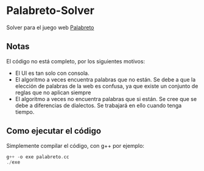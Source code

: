 # Palabreto-Solver
Solver para el juego web [Palabreto](https://www.palabreto.com)

## Notas
El código no está completo, por los siguientes motivos:
- El UI es tan solo con consola.
- El algoritmo a veces encuentra palabras que no están. Se debe a que la elección de palabras de la web es confusa, ya que existe un conjunto de reglas que no aplican siempre
- El algoritmo a veces no encuentra palabras que si están. Se cree que se debe a diferencias de dialectos. Se trabajará en ello cuando tenga tiempo.

## Como ejecutar el código
Simplemente compilar el código, con g++ por ejemplo:
```cpp
g++ -o exe palabreto.cc
./exe
```
